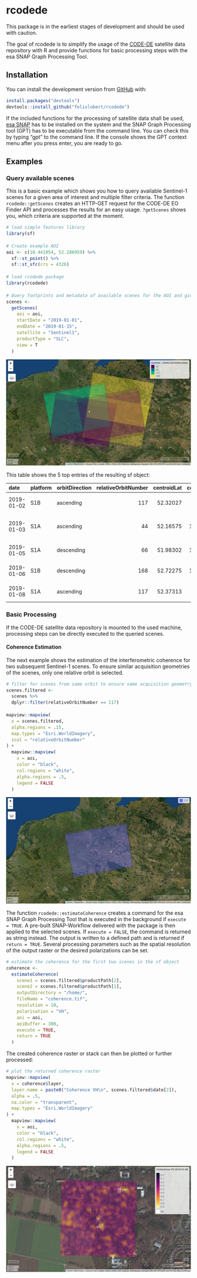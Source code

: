 
<!-- README.md is generated from README.Rmd. Please edit that file -->

# rcodede

<!-- badges: start -->

<!-- badges: end -->

This package is in the earliest stages of development and should be used
with caution.

The goal of rcodede is to simplify the usage of the
[CODE-DE](https://code-de.org/) satellite data repository with R and
provide functions for basic processing steps with the esa SNAP Graph
Processing Tool.

## Installation

You can install the development version from
[GitHub](https://github.com/) with:

``` r
install.packages("devtools")
devtools::install_github("felixlobert/rcodede")
```

If the included functions for the processing of satellite data shall be
used, [esa SNAP](http://step.esa.int/main/download/snap-download/) has
to be installed on the system and the SNAP Graph Processing tool (GPT)
has to be executable from the command line. You can check this by typing
“gpt” to the command line. If the console shows the GPT context menu
after you press enter, you are ready to go.

## Examples

### Query available scenes

This is a basic example which shows you how to query available
Sentinel-1 scenes for a given area of interest and multiple filter
criteria. The function `rcodede::getScenes` creates an HTTP-GET request
for the CODE-DE EO Finder API and processes the results for an easy
usage. `?getScenes` shows you, which criteria are supported at the
moment.

``` r
# load simple features library
library(sf)

# Create example AOI
aoi <- c(10.441054, 52.286959) %>%
  sf::st_point() %>%
  sf::st_sfc(crs = 4326)

# load rcodede package
library(rcodede)

# Query footprints and metadata of available scenes for the AOI and given criteria
scenes <- 
  getScenes(
    aoi = aoi,
    startDate = "2019-01-01",
    endDate = "2019-01-15",
    satellite = "Sentinel1",
    productType = "SLC",
    view = T
  )
```

![Queried Scenes](man/figures/scenes.png)

This table shows the 5 top entries of the resulting sf object:

| date       | platform | orbitDirection | relativeOrbitNumber | centroidLat | centroidLon | productPath                                                                                                             | numberAoiGeoms | footprint                    |
| :--------- | :------- | :------------- | ------------------: | ----------: | ----------: | :---------------------------------------------------------------------------------------------------------------------- | -------------: | :--------------------------- |
| 2019-01-02 | S1B      | ascending      |                 117 |    52.32027 |    9.727361 | /codede/Sentinel-1/SAR/SLC/2019/01/02/S1B\_IW\_SLC\_\_1SDV\_20190102T170751\_20190102T170818\_014318\_01AA3A\_FF22.SAFE |              1 | POLYGON ((7.595577 52.91906… |
| 2019-01-03 | S1A      | ascending      |                  44 |    52.16575 |   11.819360 | /codede/Sentinel-1/SAR/SLC/2019/01/03/S1A\_IW\_SLC\_\_1SDV\_20190103T170016\_20190103T170044\_025316\_02CD10\_3344.SAFE |              1 | POLYGON ((9.6748 52.76576, … |
| 2019-01-05 | S1A      | descending     |                  66 |    51.98302 |   10.031724 | /codede/Sentinel-1/SAR/SLC/2019/01/05/S1A\_IW\_SLC\_\_1SDV\_20190105T053336\_20190105T053403\_025338\_02CDE5\_DD48.SAFE |              1 | POLYGON ((11.62581 50.96621… |
| 2019-01-06 | S1B      | descending     |                 168 |    52.72275 |   12.320578 | /codede/Sentinel-1/SAR/SLC/2019/01/06/S1B\_IW\_SLC\_\_1SDV\_20190106T052428\_20190106T052456\_014369\_01ABD6\_2CFC.SAFE |              1 | POLYGON ((13.9049 51.68368,… |
| 2019-01-08 | S1A      | ascending      |                 117 |    52.37313 |    9.685434 | /codede/Sentinel-1/SAR/SLC/2019/01/08/S1A\_IW\_SLC\_\_1SDV\_20190108T170833\_20190108T170900\_025389\_02CFCA\_312E.SAFE |              1 | POLYGON ((7.54464 52.97379,… |

### Basic Processing

If the CODE-DE satellite data repository is mounted to the used machine,
processing steps can be directly executed to the queried scenes.

#### Coherence Estimation

The next example shows the estimation of the interferometric coherence
for two subsequent Sentinel-1 scenes. To ensure similar acquisition
geometries of the scenes, only one relative orbit is selected.

``` r
# filter for scenes from same orbit to ensure same acquisition geometry
scenes.filtered <-
  scenes %>%
  dplyr::filter(relativeOrbitNumber == 117)

mapview::mapview(
  x = scenes.filtered,
  alpha.regions = .15,
  map.types = "Esri.WorldImagery",
  zcol = "relativeOrbitNumber"
) +
  mapview::mapview(
    x = aoi,
    color = "black",
    col.regions = "white",
    alpha.regions = .5,
    legend = FALSE
  )
```

![Filtered Scenes](man/figures/scenesFiltered.png)

The function `rcodede::estimateCoherence` creates a command for the esa
SNAP Graph Processing Tool that is executed in the background if
`execute = TRUE`. A pre-built SNAP-Workflow delivered with the package
is then applied to the selected scenes. If `execute = FALSE`, the
command is returned as string instead. The output is written to a
defined path and is returned if `return = TRUE`. Several processing
parameters such as the spatial resolution of the output raster or the
desired polarizations can be set.

``` r
# estimate the coherence for the first two scenes in the sf object
coherence <-
  estimateCoherence(
    scene1 = scenes.filtered$productPath[2],
    scene2 = scenes.filtered$productPath[1],
    outputDirectory = "/home/",
    fileName = "coherence.tif",
    resolution = 10,
    polarisation = "VH",
    aoi = aoi,
    aoiBuffer = 300,
    execute = TRUE,
    return = TRUE
  )
```

The created coherence raster or stack can then be plotted or further
processed:

``` r
# plot the returned coherence raster
mapview::mapview(
  x = coherence$layer,
  layer.name = paste0("Coherence VH\n", scenes.filtered$date[2]),
  alpha = .5,
  na.color = "transparent",
  map.types = "Esri.WorldImagery"
) +
  mapview::mapview(
    x = aoi,
    color = "black",
    col.regions = "white",
    alpha.regions = .5,
    legend = FALSE
  )
```

![Estimated Coherence](man/figures/coherence.png)
